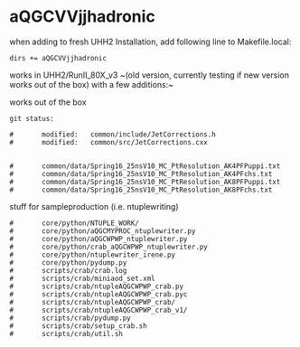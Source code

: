 # aQGCVVjjhadronic
when adding to fresh UHH2 Installation, add following line to Makefile.local:
```
dirs += aQGCVVjjhadronic
```

works in UHH2/RunII_80X_v3 ~(old version, currently testing if new version works out of the box) with a few additions:~

works out of the box

```
git status:

#       modified:   common/include/JetCorrections.h
#       modified:   common/src/JetCorrections.cxx


#       common/data/Spring16_25nsV10_MC_PtResolution_AK4PFPuppi.txt
#       common/data/Spring16_25nsV10_MC_PtResolution_AK4PFchs.txt
#       common/data/Spring16_25nsV10_MC_PtResolution_AK8PFPuppi.txt
#       common/data/Spring16_25nsV10_MC_PtResolution_AK8PFchs.txt
```
stuff for sampleproduction (i.e. ntuplewriting)
```
#       core/python/NTUPLE_WORK/
#       core/python/aQGCMYPROC_ntuplewriter.py
#       core/python/aQGCWPWP_ntuplewriter.py
#       core/python/crab_aQGCWPWP_ntuplewriter.py
#       core/python/ntuplewriter_irene.py
#       core/python/pydump.py
#       scripts/crab/crab.log
#       scripts/crab/miniaod_set.xml
#       scripts/crab/ntupleAQGCWPWP_crab.py
#       scripts/crab/ntupleAQGCWPWP_crab.pyc
#       scripts/crab/ntupleAQGCWPWP_crab/
#       scripts/crab/ntupleAQGCWPWP_crab_v1/
#       scripts/crab/pydump.py
#       scripts/crab/setup_crab.sh
#       scripts/crab/util.sh
```
